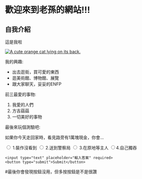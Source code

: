 # 歡迎來到老孫的網站!!!

<h2>自我介紹</h2>
<main>
 
  <p>這是我啦</p>

  <a href="#"><img src="https://scontent.xx.fbcdn.net/v/t1.15752-9/386888844_1043797726629558_1871722623662364909_n.jpg?_nc_cat=111&ccb=1-7&_nc_sid=aee45a&_nc_ohc=lzjaHRxVRjIAX9UtT93&_nc_ad=z-m&_nc_cid=0&_nc_ht=scontent.xx&oh=03_AdT10ABJe-RQUqXXqq8sJfyuzGgsZSBNpLXk1dOY4cE73A&oe=654500DE" alt="A cute orange cat lying on its back."></a>

  <p>我的興趣:</p>
  <ul>
    <li>出去逛街，買可愛的東西</li>
    <li>逛美術館、博物館、展覽</li>
    <li>跟大家聊天，妥妥的ENFP</li>
  </ul>
  <p>前三最愛的事物:</p>
  <ol>
    <li>我愛的人們</li>
    <li>方吉菇菇</li>
    <li>一切美好的事物</li>
  </ol>
   <p>最後來玩個測驗吧:</p>
   <p>如果你今天走回家時，看見路旁有1萬塊現金，你會...</p>
  <form action="https://img.onl/LqbEgI">
    <label for="裝作沒看到"><input id="indoor" type="radio" name="indoor-outdoor" value="indoor"> 1.裝作沒看到</label>
    <label for="送到警察局"><input id="outdoor" type="radio" name="indoor-outdoor" value="outdoor"> 2.送到警察局</label>
<label for="在原地等主人"><input id="indoor" type="radio" name="indoor-outdoor" value="indoor"> 3.在原地等主人</label>
    <label for="自己獨吞"><input id="outdoor" type="radio" name="indoor-outdoor" value="outdoor">4.自己獨吞</label>    
    <br>
   
    <input type="text" placeholder="輸入答案" required>
    <button type="submit">Submit</button>
  </form>
     <p>#最後你會發現按鈕沒用，但多按按鈕是不是很讚</p>
</main>
